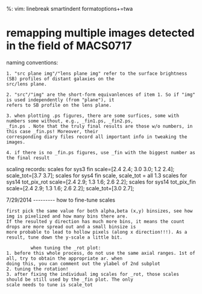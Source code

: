 %: vim: linebreak smartindent formatoptions+=twa

remapping multiple images detected in the field of MACS0717
==========

naming conventions:

    1. "src plane img"/"lens plane img" refer to the surface brightness (SB) profiles of distant galaxies on the 
    src/lens plane.

    2. "src"/"img" are the short-form equivanlences of item 1. So if "img" is used independently (from "plane"), it 
    refers to SB profile on the lens plane. 

    3. when plotting .ps figures, there are some surfices, some with numbers some without, e.g., _fin1.ps, _fin2.ps, 
    _fin.ps . Note that the truly final results are those w/o numbers, in this case _fin.ps! Moreover, their 
    corresponding diary files record all important info in tweaking the images.

    4. if there is no _fin.ps figures, use _fin with the biggest number as the final result

scaling records:
    scales for sys3 fin
        scale=[2.4 2.4; 3.0 3.0; 1.2 2.4];  scale_tot=[3.7 3.7];
    scales for sys4 fin
        scale, scale_tot = all 1.3
    scales for sys14 tot_pix_rot
        scale=[2.4 2.9; 1.3 1.6; 2.6 2.2];
    scales for sys14 tot_pix_fin
        scale=[2.4 2.9; 1.3 1.6; 2.6 2.2];  scale_tot=[3.0 2.7];

7/29/2014
--------- how to fine-tune scales

    first pick the same value for both alpha,beta (x,y) binsizes, see how img is pixelized and how many bins there are.  
    If the resulted y direction has much more bins, it means the count drops are more spread out and a small binsize is 
    more probable to lead to hollow pixels (along x direction!!!). As a result, tune down the y-scale a little bit.

             when tuning the _rot plot:
    1. before this whole process, do not use the same axial ranges. 1st of all, try to obtain the appropriate ar. when 
    doing this, you can comment out the ylabel of 2nd subplot
    2. tuning the rotation!
    3. after fixing the individual img scales for _rot, those scales should be still used by the _fin plot. The only 
    scale needs to tune is scale_tot

